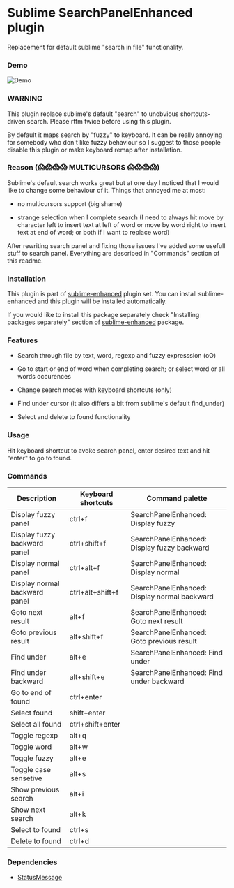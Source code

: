 # Sublime SearchPanelEnhanced plugin

Replacement for default sublime "search in file" functionality.


### Demo

![Demo](https://github.com/shagabutdinov/sublime-enhanced-demos/raw/master/search_panel_enhanced.gif "Demo")


### WARNING

This plugin replace sublime's default "search" to unobvious shortcuts-driven
search. Please rtfm twice before using this plugin.

By default it maps search by "fuzzy" to keyboard. It can be really annoying for
somebody who don't like fuzzy behaviour so I suggest to those people disable
this plugin or make keyboard remap after installation.


### Reason (:scream::scream::scream::scream: MULTICURSORS :scream::scream::scream::scream:)

Sublime's default search works great but at one day I noticed that I would like
to change some behaviour of it. Things that annoyed me at most:

- no multicursors support (big shame)

- strange selection when I complete search (I need to always hit move by
character left to insert text at left of word or move by word right to
insert text at end of word; or both if I want to replace word)

After rewriting search panel and fixing those issues I've added some usefull
stuff to search panel. Everything are described in "Commands" section of this
readme.


### Installation

This plugin is part of [sublime-enhanced](http://github.com/shagabutdinov/sublime-enhanced)
plugin set. You can install sublime-enhanced and this plugin will be installed
automatically.

If you would like to install this package separately check "Installing packages
separately" section of [sublime-enhanced](http://github.com/shagabutdinov/sublime-enhanced)
package.


### Features

- Search through file by text, word, regexp and fuzzy expresssion (oO)

- Go to start or end of word when completing search; or select word or all words
  occurences

- Change search modes with keyboard shortcuts (only)

- Find under cursor (it also differs a bit from sublime's default find_under)

- Select and delete to found functionality


### Usage

Hit keyboard shortcut to avoke search panel, enter desired text and hit "enter"
to go to found.


### Commands

| Description                   | Keyboard shortcuts | Command palette                              |
|-------------------------------|--------------------|----------------------------------------------|
| Display fuzzy panel           | ctrl+f             | SearchPanelEnhanced: Display fuzzy           |
| Display fuzzy backward panel  | ctrl+shift+f       | SearchPanelEnhanced: Display fuzzy backward  |
| Display normal panel          | ctrl+alt+f         | SearchPanelEnhanced: Display normal          |
| Display normal backward panel | ctrl+alt+shift+f   | SearchPanelEnhanced: Display normal backward |
| Goto next result              | alt+f              | SearchPanelEnhanced: Goto next result        |
| Goto previous result          | alt+shift+f        | SearchPanelEnhanced: Goto previous result    |
| Find under                    | alt+e              | SearchPanelEnhanced: Find under              |
| Find under backward           | alt+shift+e        | SearchPanelEnhanced: Find under backward     |
| Go to end of found            | ctrl+enter         |                                              |
| Select found                  | shift+enter        |                                              |
| Select all found              | ctrl+shift+enter   |                                              |
| Toggle regexp                 | alt+q              |                                              |
| Toggle word                   | alt+w              |                                              |
| Toggle fuzzy                  | alt+e              |                                              |
| Toggle case sensetive         | alt+s              |                                              |
| Show previous search          | alt+i              |                                              |
| Show next search              | alt+k              |                                              |
| Select to found               | ctrl+s             |                                              |
| Delete to found               | ctrl+d             |                                              |


### Dependencies

* [StatusMessage](https://github.com/shagabutdinov/sublime-status-message)